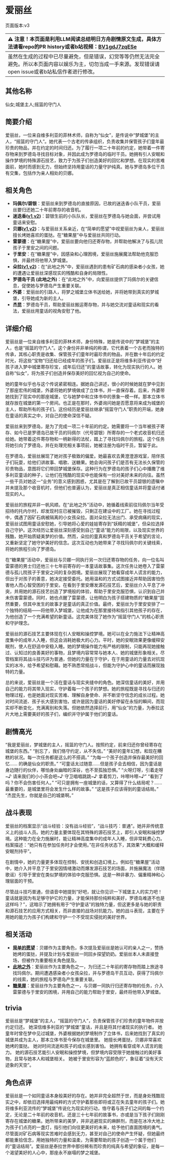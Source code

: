 # 爱丽丝
页面版本:v3
 

| :warning: 注意！本页面是利用LLM阅读总结明日方舟剧情原文生成，具体方法请看repo的PR history或者b站视频：[BV1gdJ7zqESe](https://www.bilibili.com/video/BV1gdJ7zqESe/)         |
|:----------------------------|
| 虽然在生成的过程中已尽量避免，但是错误，幻觉等等仍然无法完全避免。所以本页面内容以娱乐为主，切勿当成一手来源。发现错误请open issue或者b站私信作者进行修改。|



## 其他名称
仙女;城堡主人;摇篮的守门人
## 简要介绍
爱丽丝，一位来自维多利亚的菲林术师，自称为“仙女”，是传说中“梦城堡”的主人，“摇篮的守门人”。她代表一个古老的传承组织，负责收集并保管孩子们童年最珍贵的物品，并在约定的时间归还。为了履行一项二十年前的约定，她带着一件寄存物来到罗德岛寻找目标对象，并因此成为罗德岛的临时干员。她拥有引人安眠和操作梦境的特殊源石技艺，致力于为孩子们创造美好的回忆和梦想。在现实的苦难面前，她时而感到无力，但始终坚持用童话的力量守护纯真。她与罗德岛多位干员有交集，包括作为亲人相处的贝娜。
## 相关角色
-   **玛佩尔/碧银**：爱丽丝来到罗德岛的直接原因，已故的迷迭香小队干员，爱丽丝要归还她二十年前寄存的收音机。
-   **迷迭香([v1](../chars/char_391_rosmon.md),[v2](char_391_rosmon.md))**：碧银生前的小队队长，爱丽丝在罗德岛与她会面，并尝试用童话来安慰。
-   **贝娜([v1](../chars/char_369_bena.md),[v2](char_369_bena.md))**：与爱丽丝关系亲近，在“简单的愿望”中视爱丽丝为亲人，爱丽丝擅长烤她喜欢的蛋挞。在“糖果屋”中与爱丽丝共同行动。
-   **雷蒙德**：在“糖果屋”中，爱丽丝要向他归还寄存物，并帮助他解决了与孤儿院孩子于里安之间的问题。
-   **于里安**：在“糖果屋”中，因感染和心理困境，爱丽丝施展魔法帮助他克服恐惧，并最终将他带入梦城堡。
-   **朵拉([v1](../chars/extended_char_duo_la.md),[v2](extended_char_duo_la.md))**：在“此地之外”中，爱丽丝遇到的患有矿石病的感染者小女孩，她的遭遇让爱丽丝深感现实的残酷和自身的局限性。
-   **罗德岛干员 (此地之外)**：在“此地之外”中，向爱丽丝提供了玛佩尔的关键信息，促使她与罗德岛产生重要关联。
-   **外婆**：爱丽丝的引路人，将梦之城堡立体书送给她，并将她带到真实的梦城堡，引导她成为新的主人。
-   **杰昆**：罗德岛干员，帮助爱丽丝搬运寄存物，并与她交流对童话和现实的看法，爱丽丝用童话的视角安慰了他。
## 详细介绍
爱丽丝是一位来自维多利亚的菲林术师，身份特殊，她是传说中的“梦城堡”的主人，也是“摇篮的守门人”。这个身份并非单纯的称谓，它代表着一个古老而独特的传承，其核心职责是收集、保管孩子们童年时最珍贵的物品，并在数十年后的约定时光，将这些“宝物”归还给已经成年的孩子们。爱丽丝正是将维多利亚传说中“好孩子进入梦中城堡寄存珍宝，成年后归还”的童话故事，转化为现实执行的人。她自称“仙女”，将为孩子们创造并保存美好的回忆视为自己的使命。

她的童年似乎也与这个传说紧密相连。据她自己讲述，很小的时候她就在梦中见到了那座宏伟的城堡，外婆将她的梦境做成了立体书，并一直保存着。后来，外婆带她找到了现实中的那座城堡，它与她梦中和立体书中的景象一模一样。那本立体书就存放在城堡的第一个房间。也正是在那时，外婆询问她是否愿意将来成为城堡的主人，帮助所有的孩子们。这份经历是爱丽丝继承“摇篮守门人”职责的开端，她身在童话的真实之中，对自己的使命深信不疑。

爱丽丝来到罗德岛，是为了完成一项二十年前的约定。她需要将一个当年被孩子寄存、如今已是罗德岛已故干员的玛佩尔（代号碧银）所寄存的一个老式收音机归还给她。她带着这件寄存物和一柄新得的法杖，踏上了寻找玛佩尔的旅程。这个任务将她引向了罗德岛，并在处理完相关事项前，她被注册为临时干员，暂留于此。

在罗德岛，爱丽丝展现了她对孩子极致的偏爱。她最喜欢去黄澄澄游戏室，陪伴孩子们玩耍，给他们讲故事、唱歌、送糖果。她会询问孩子们是否有无法长久保管的珍贵物品，意图将它们带回梦城堡保存。这种行为在罗德岛的孩子们心中播撒了维多利亚童话的种子，让他们在残酷的现实中也能保有一份对美好未来的向往。虽然一些干员对她这一“业务”的意义感到困惑，尤其是在了解到已故干员碧银的遗嘱中并未提及那个收音机时，但他们也普遍认为，爱丽丝是真正相信童话并将童话付诸现实的人。

爱丽丝的旅程并非一帆风顺。在“此地之外”活动中，她循着线索前往玛佩尔当年受招待的托内尔村，却发现村庄已被摧毁，只剩正在建设中的工厂。她在寻找过程中，偶遇了因矿石病被隔离的小女孩朵拉。面对朵拉无法出门、承受病痛的现实，爱丽丝试图用童话安慰她，引导她将心爱的娃娃寄存到“妖精的城堡”，但朵拉选择自己守护。这次经历让爱丽丝深刻感受到自己“童话”能力的局限，以及现实世界的残酷，她开始质疑美梦的价值。然而，朵拉的童真和罗德岛干员关于希望的言论，又重新坚定了她守护美好的信念。这次互动也为她带来了寻找玛佩尔的关键线索，将她的旅程引向了罗德岛。

在“糖果屋”活动中，爱丽丝与贝娜一同执行另一次归还寄存物的任务，向一位名叫雷蒙德的男士归还他三十七年前寄存的一本童话故事集。这次任务让她卷入了雷蒙德与孤儿院孩子于里安之间的复杂困境。爱丽丝展现了她看穿成年人谎言的能力，但出于对孩子的善意，她决定接受委托。她用温和的方式试图接近并帮助因害怕伤害他人而心智受困的于里安。在看到于里安爆发源石技艺后，爱丽丝介入平息了冲突，并用她的源石技艺创造了梦境般的体验，帮助于里安克服恐惧，认识到自己并未伤害雷蒙德。同时，她也点醒了雷蒙德，让他明白为孩子搭建物质的“糖果屋”固然重要，但其中发生的故事才是童话的真正价值。最终，爱丽丝为于里安安排了一个独特的结局——将他带入梦城堡，让他成为在那里接待和指引其他孩子的存在，为他创造了一个充满希望的新童话。这完美体现了她作为“摇篮守门人”的核心职责和守护理念。

爱丽丝的源石技艺主要体现在引人安眠和操控梦境。她可以在全力施法下让精神高度集中的成年人入睡，但这会消耗她极大的心力。平时，她的安眠效果更像缓释安眠剂，使人在舒适中安稳入睡。她的梦境操作能力有严格的限制，只能再现她接触过、认知过的良善美好的事物，且梦境内容常常与她本人、她的城堡形象相关。尽管档案将其战斗技巧评为普通，但她的力量在于守护，在于用童话的力量去对抗现实的冰冷，给予希望和慰藉。她不熟悉常规战斗，但能为守护心中的童话而展现独特的力量。

总的来说，爱丽丝是一个活在童话与现实夹缝中的角色。她深信童话的美好，并用自己的能力将其带入现实，守护着每一个孩子的梦想。她的旅程既是寻找与归还的物理过程，也是她面对现实苦难、理解自身使命、并不断坚守信念的成长过程。她对时间流逝、孩子长大感到害怕，或许是因为童话的美好停留在永恒的瞬间，而现实却不断变化，充满离别和失落。但她依然选择前行，用“仙女”的力量，为泰拉这片大地上需要美好的孩子们，编织并守护属于他们的童话。
## 剧情高光
“我是爱丽丝，梦城堡的主人，摇篮的守门人。按照约定，前来归还你曾经寄存在城堡的东西。”
“别忘了，我们恪守约定，从不失信。”
“美好的童年幻想，和现在糟糕的状况。每一次任务都是这么的不搭调。”
“为每一个孩子创造并保存最美好的回忆...... 的确是仙女的职责。”
“可童话太过随意......但是孩子会去相信，因为童话是身边随行的伙伴，哪怕身处幽暗的深谷，也不至孤独恐惧。”
“火呀灯呀，引着走呀~♪ 请来我们的小小茶会吧~♪ 守卫唱唱跳跳~♪ 拿着剪刀，咔嚓咔嚓~♪”
“看到了吗？你不会伤害任何人。”
“可只是拥有一座城堡的话，又算得了什么结局呢？...... 最重要的，是城堡里将会发生什么样的故事。”
“这是孩子应该得到的童话结局。”
“杰昆先生，你就是自己的城堡啊。”
## 战斗表现
爱丽丝的档案显示“战斗经验：没有战斗经验”，“战斗技巧：普通”。她并非传统意义上的战斗人员。她的力量主要体现在其特殊的源石技艺上，即引人安眠和操控梦境。这种能力在全力施展时，能让精神高度集中的成年人入睡，但非常耗费心力。档案描述：“她只有在参加任务时才会使用。”在非任务状态下，其效果“大概和缓释安眠剂持平”。

在剧情中，她的力量更多体现在控制、安抚和创造幻境上。例如在“糖果屋”活动中，她介入并平息了于里安因情绪激动而爆发源石技艺的场面，并施展魔法（伴随歌谣）引导于里安在类似梦境的体验中克服恐惧。这是一种非暴力、偏重精神和心理层面的干预。

尽管战斗技巧普通，但语音中她提到“好吧，就让你见识一下城堡主人的实力吧！童话就是因为有足够守护它的力量，才能保持那份纯粹和美好，罗德岛难道不也是这样吗？”，这暗示了她拥有用于“守护童话”的独特力量，但这更多是与她的职责和源石技艺的应用方式相关，而非直接的战场对抗能力。她的战斗表现，主要在于用她的能力为孩子们构建和守护一个不受现实侵扰的美好世界。
## 相关活动
-   **[简单的愿望](../stories/story_bena_set_1.md)**：贝娜作为主要角色，多次提及爱丽丝是她认可的亲人之一，赞扬她烤的蛋挞，并提及计划与爱丽丝一同回乡探望奶奶。爱丽丝本人未直接登场，但被作为重要相关角色提及。
-   **[此地之外](../stories/act15d5.md)**：爱丽丝作为主要角色之一，为归还二十年前的寄存物而踏上旅途寻找玛佩尔。期间遭遇感染者小女孩朵拉，并与罗德岛干员互动，获得了玛佩尔的线索，她的旅程与罗德岛产生重要关联。
-   **[糖果屋](../stories/story_iris_set_1.md)**：爱丽丝作为主要角色之一，与贝娜一同执行归还寄存物的任务，介入雷蒙德与于里安的困境，并用自己的能力帮助于里安，最终将他带入梦城堡。
## trivia
爱丽丝是“梦城堡”的主人，“摇篮的守门人”，负责保管孩子们珍贵的童年物件并按约定归还。
她深信维多利亚的“梦城堡”童话，并且是将其付诸现实的执行者。
她童年时曾在梦中见过城堡，外婆根据她的梦境制作了立体书，后来她找到了真实的城堡并成为主人，那本立体书至今保存在城堡里。
她擅长烤蛋挞，贝娜非常喜欢她烤的蛋挞。
她对时间流逝和孩子的成长感到害怕。
她拥有看穿成年人谎言的能力。
她的源石技艺能引人安眠和操控梦境，但梦境内容受限于她接触过的美好事物，且常与她本人和城堡相关。
她被于里安形容为“蓝颜色的”，象征着“没有天灾迹象的天空”。
## 角色点评
爱丽丝是一个如同童话本身般美好的存在。她并非完全超然于世，而是身处残酷现实之中，却依旧选择用最纯粹的方式守护着那些即将或正在失去童年的孩子们。她将维多利亚流传的“梦城堡”传说化为现实的行动，恪守着与孩子们之间的每一个约定，无论是二十年前的收音机，还是三十七年前的故事书，亦或是当下孩子们刚刚寄存在城堡的糖果。她所带来的美梦，并非逃避现实的麻醉剂，而是在冰冷大地上为孩子们点亮的一盏灯，指引他们向往更美好的未来，给予他们直面困境的勇气。尽管面对矿石病等现实苦难时会感到无力，甚至对自己的使命产生怀疑，但她最终都能重拾信念，用她独特的力量和温柔，为需要帮助的孩子创造一个属于他们的“童话结局”。爱丽丝是泰拉世界中那份稀有而珍贵的纯真与希望的象征，是每一个渴望美好的人心中，那座永不崩塌的梦之城堡。